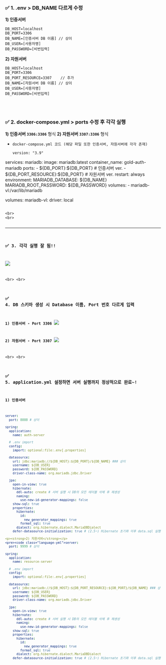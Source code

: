 <h3 id="✅-1-env--db_name-다르게-수정">✅ 1. .env &gt; DB_NAME 다르게 수정</h3>
<p><strong>1) 인증서버</strong></p>
<pre><code class="language-env">DB_HOST=localhost
DB_PORT=3306
DB_NAME=[인증서버 DB 이름] // 상이
DB_USER=[사용자명]
DB_PASSWORD=[비번입력]</code></pre>
<p><strong>2) 자원서버</strong></p>
<pre><code class="language-env">DB_HOST=localhost
DB_PORT=3306
DB_PORT_RESOURCE=3307    // 추가
DB_NAME=[자원서버 DB 이름] // 상이
DB_USER=[사용자명]
DB_PASSWORD=[비번입력]</code></pre>
<br />
<br />

<h3 id="✅-2-docker-composeyml--ports-수정-후-각각-실행">✅ 2. docker-compose.yml &gt; ports 수정 후 각각 실행</h3>
<p><strong>1) 인증서버 <code>3306:3306</code></strong> 형식
<strong>2) 자원서버 <code>3307:3306</code></strong> 형식</p>
<ul>
<li><code>docker-compose.yml 코드 (해당 파일 또한 인증서버, 자원서버에 각각 존재)</code><pre><code class="language-yaml">version: &quot;3.9&quot;
</code></pre>
</li>
</ul>
<p>services:
  mariadb:
    image: mariadb:latest
    container_name: gold-auth-mariadb
    ports:
      - ${DB_PORT}:${DB_PORT}          # 인증서버 ver. 
      - ${DB_PORT_RESOURCE}:${DB_PORT} # 자원서버 ver. 
    restart: always
    environment:
      MARIADB_DATABASE: ${DB_NAME}
      MARIADB_ROOT_PASSWORD: ${DB_PASSWORD}
    volumes:
      - mariadb-vl:/var/lib/mariadb</p>
<p>volumes:
  mariadb-vl:
    driver: local</p>
<pre><code>
&lt;br&gt;
&lt;br&gt;

---

### ✅ 3. 각각 실행 잘 됨!!
![](https://velog.velcdn.com/images/ryuneng2/post/ab92b995-25b5-485d-b947-e9f564728372/image.png)

&lt;br&gt;
&lt;br&gt;

### ✅ 4. DB 스키마  생성 시 Database 이름, Port 번호 다르게 입력
**1) 인증서버 - Port 3306**
![](https://velog.velcdn.com/images/ryuneng2/post/1b76b2ef-e53c-48a6-954d-b5c8f426375b/image.png)


**2) 자원서버 - Port 3307**
![](https://velog.velcdn.com/images/ryuneng2/post/d387ba12-9a3e-4b15-8d5a-35a94a3df4fa/image.png)

&lt;br&gt;
&lt;br&gt;

### ✅ 5. application.yml 설정하면 서버 실행까지 정상적으로 완료~!
**1) 인증서버**
```yml
server:
  port: 8888 # 상이

spring:
  application:
    name: auth-server

  # .env import
  config:
    import: optional:file:.env[.properties]

  datasource:
    url: jdbc:mariadb://${DB_HOST}:${DB_PORT}/${DB_NAME} ### 상이
    username: ${DB_USER}
    password: ${DB_PASSWORD}
    driver-class-name: org.mariadb.jdbc.Driver

  jpa:
    open-in-view: true
    hibernate:
      ddl-auto: create # 서버 실행 시 DB의 모든 테이블 삭제 후 재생성
      naming:
        use-new-id-generator-mappings: false
    show-sql: true
    properties:
      hibernate:
        id:
          new_generator_mappings: true
        format_sql: true
      dialect: org.hibernate.dialect.MariaDBDialect
    defer-datasource-initialization: true # (2.5~) Hibernate 초기화 이후 data.sql 실행</code></pre><br />

<p><strong>2) 자원서버</strong></p>
<pre><code class="language-yml">server:
  port: 9999 # 상이

spring:
  application:
    name: resource-server

  # .env import
  config:
    import: optional:file:.env[.properties]

  datasource:
    url: jdbc:mariadb://${DB_HOST}:${DB_PORT_RESOURCE}:${DB_PORT}/${DB_NAME} ### 상이
    username: ${DB_USER}
    password: ${DB_PASSWORD}
    driver-class-name: org.mariadb.jdbc.Driver

  jpa:
    open-in-view: true
    hibernate:
      ddl-auto: create # 서버 실행 시 DB의 모든 테이블 삭제 후 재생성
      naming:
        use-new-id-generator-mappings: false
    show-sql: true
    properties:
      hibernate:
        id:
          new_generator_mappings: true
        format_sql: true
      dialect: org.hibernate.dialect.MariaDBDialect
    defer-datasource-initialization: true # (2.5~) Hibernate 초기화 이후 data.sql 실행</code></pre>
